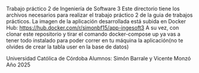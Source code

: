 Trabajo práctico 2 de Ingeniería de Software 3 
Este directorio tiene los archivos necesarios para realizar el trabajo práctico 2 de la guia de trabajos prácticos.
La imagen de la aplicación desarrollada está subida en Docker Hub:
https://hub.docker.com/r/simonbf15/app-ingesoft3
A su vez, con clonar este repositorio y tirar el comando 
docker-compose up
ya vas a tener todo instalado para poder correr en tu máquina la aplicación(no te olvides de crear la tabla user en la base de datos)

Universidad Católica de Córdoba
Alumnos: Simón Barrale y Vicente Monzó
Año 2025